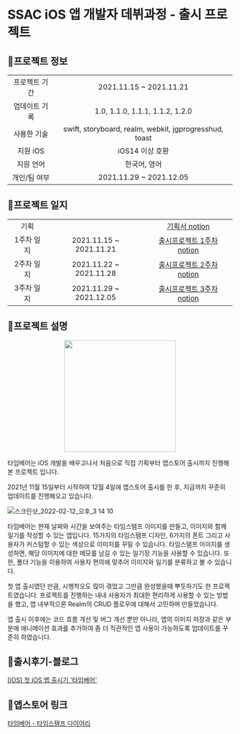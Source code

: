 <h1>SSAC iOS 앱 개발자 데뷔과정 - 출시 프로젝트</h1>

## 📍프로젝트 정보
|||
|:---:|:---:|
|프로젝트 기간|2021.11.15 ~ 2021.11.21|
|업데이트 기록|1.0, 1.1.0, 1.1.1, 1.1.2, 1.2.0|
|사용한 기술|swift, storyboard, realm, webkit, jgprogresshud, toast|
|지원 iOS|iOS14 이상 호환|
|지원 언어|한국어, 영어|
|개인/팀 여부|2021.11.29 ~ 2021.12.05|

## 📍프로젝트 일지
||||
|:---:|:---:|:---:|
|기획| |<a href="https://lumpy-chip-1b8.notion.site/TimeDiary-4cdb9a025bfd462899b10b4fafe384be">기획서 notion</a>|
|1주차 일지|2021.11.15 ~ 2021.11.21|<a href="https://lumpy-chip-1b8.notion.site/1-11-15-11-21-a2ea6c56927a4d7b9c2c20f4869afee4">출시프로젝트 1주차    notion</a>|
|2주차 일지|2021.11.22 ~ 2021.11.28|<a href="https://lumpy-chip-1b8.notion.site/2-11-22-11-28-2e64d6b2fa71415896f847f9e89e48b4">출시프로젝트 2주차    notion</a>|
|3주차 일지|2021.11.29 ~ 2021.12.05|<a href="https://lumpy-chip-1b8.notion.site/3-11-29-12-5-89cc26057f7a4ece9c164315be9b2c12">출시프로젝트 3주차    notion</a>|


## 📍프로젝트 설명

<center><img src="https://user-images.githubusercontent.com/58027136/156922779-e4c55910-643d-4391-8925-c092bacaa73b.png" width="250" height="250"></center>

타임베어는 iOS 개발을 배우고나서 처음으로 직접 기획부터 앱스토어 출시까지 진행해본 프로젝트 입니다.

2021년 11월 15일부터 시작하여 12월 4일에 앱스토어 출시를 한 후, 지금까지 꾸준히 업데이트를 진행해오고 있습니다.

![스크린샷_2022-02-12_오후_3 14 10](https://user-images.githubusercontent.com/58027136/156922781-b0fed614-0a55-478d-8362-77beb2af39d0.png)

  타임베어는 현재 날짜와 시간을 보여주는 타임스탬프 이미지를 만들고, 이미지와 함께 일기를 작성할 수 있는 앱입니다. 15가지의 타임스탬프 디자인, 6가지의 폰트 그리고 사용자가 커스텀할 수 있는 색상으로 이미지를 꾸밀 수 있습니다. 타임스탬프 이미지를 생성하면, 해당 이미지에 대한 메모를 남길 수 있는 일기장 기능을 사용할 수 있습니다.  또한, 폴더 기능을 이용하여 사용자 편의에 맞추어 이미지와 일기를 분류하고 볼 수 있습니다. 

첫 앱 출시였던 만큼, 시행착오도 많이 겪었고 그만큼 완성했을때 뿌듯하기도 한 프로젝트였습니다. 프로젝트를 진행하는 내내 사용자가 최대한 편리하게 사용할 수 있는 방법을 했고, 앱 내부적으론 Realm의 CRUD 플로우에 대해서 고민하며 만들었습니다.

앱 출시 이후에는 코드 흐름 개선 및 버그 개선 뿐만 아니라, 앱의 이미지 저장과 같은 부분에 애니메이션 효과를 추가하여 좀 더 직관적인 앱 사용이 가능하도록 업데이트를 꾸준히 하였습니다.

## 📍출시후기-블로그

[[iOS] 첫 iOS 앱 출시기 '타임베어'](https://velog.io/@luboolu/iOS-%EC%B2%AB-iOS-%EC%95%B1-%EC%B6%9C%EC%8B%9C%EA%B8%B0-%ED%83%80%EC%9E%84%EB%B2%A0%EC%96%B4)

## 📍앱스토어 링크

[‎타임베어 - 타임스탬프 다이어리](https://apps.apple.com/kr/app/%ED%83%80%EC%9E%84%EB%B2%A0%EC%96%B4-%ED%83%80%EC%9E%84%EC%8A%A4%ED%83%AC%ED%94%84-%EB%8B%A4%EC%9D%B4%EC%96%B4%EB%A6%AC/id1597848673)

